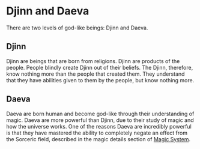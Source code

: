 # Djinn and Daeva

There are two levels of god-like beings: Djinn and Daeva.

## Djinn

Djinn are beings that are born from religions.
Djinn are products of the people.
People blindly create Djinn out of their beliefs.
The Djinn, therefore, know nothing more than the people that created them.
They understand that they have abilities given to them by the people, but know nothing more.

## Daeva

Daeva are born human and become god-like through their understanding of magic.
Daeva are more powerful than Djinn, due to their study of magic and how the universe works.
One of the reasons Daeva are incredibly powerful is that they have mastered the ability to completely negate an effect from the Sorceric field, described in the magic details section of [Magic System](./magic_system.md).